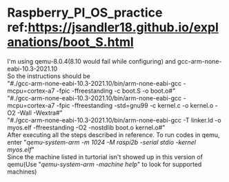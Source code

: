 # Raspberry_PI_OS_practice  ref:https://jsandler18.github.io/explanations/boot_S.html  
I'm using qemu-8.0.4(8.10 would fail while configuring) and gcc-arm-none-eabi-10.3-2021.10  
So the instructions should be  
"#./gcc-arm-none-eabi-10.3-2021.10/bin/arm-none-eabi-gcc -mcpu=cortex-a7 -fpic -ffreestanding -c boot.S -o boot.o#"  
"#./gcc-arm-none-eabi-10.3-2021.10/bin/arm-none-eabi-gcc -mcpu=cortex-a7 -fpic -ffreestanding -std=gnu99 -c kernel.c -o kernel.o -O2 -Wall -Wextra#"  
"#./gcc-arm-none-eabi-10.3-2021.10/bin/arm-none-eabi-gcc -T linker.ld -o myos.elf -ffreestanding -O2 -nostdlib boot.o kernel.o#"  
After executing all the steps described in reference. To run codes in qemu, enter "*qemu-system-arm -m 1024 -M raspi2b -serial stdio -kernel myos.elf*"  
Since the machine listed in turtorial isn't showed up in this version of qemu(Use "*qemu-system-arm -machine help*" to look for supported machines)